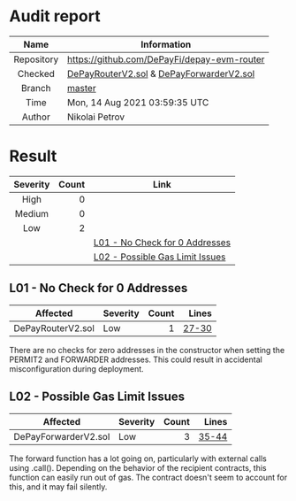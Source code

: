 # Audit report

| Name       | Information |
|:----------:|-----------|
| Repository | https://github.com/DePayFi/depay-evm-router |
| Checked    | [DePayRouterV2.sol](https://github.com/DePayFi/depay-evm-router/blob/master/contracts/DePayRouterV2.sol) & [DePayForwarderV2.sol](https://github.com/DePayFi/depay-evm-router/blob/master/contracts/DePayForwarderV2.sol) |
| Branch     | [master](https://github.com/DePayFi/depay-evm-router) |
| Time       | Mon, 14 Aug 2021 03:59:35 UTC |
| Author     | Nikolai Petrov| 

# Result

| Severity | Count     | Link |
|:--------:|----------:|------|
| High     | 0        |       |
|Medium    | 0        |       | 
| Low      | 2         |       |
|||[L01 - No Check for 0 Addresses](#L01)|
|||[L02 - Possible Gas Limit Issues](#L02)|

<a name="L01"/>

## L01 - No Check for 0 Addresses

 Affected      | Severity  | Count | Lines |
|:-------------:|:----------|------:|-------:|
| DePayRouterV2.sol  | Low    |   1   | [27-30](https://github.com/DePayFi/depay-evm-router/blob/master/contracts/DePayRouterV2.sol#L27-L30)

There are no checks for zero addresses in the constructor when setting the PERMIT2 and FORWARDER addresses. This could result in accidental misconfiguration during deployment.

<a name="L02"/>

## L02 - Possible Gas Limit Issues

 Affected      | Severity  | Count | Lines |
|:-------------:|:----------|------:|-------:|
| DePayForwarderV2.sol  | Low    |   3   | [35-44](https://github.com/DePayFi/depay-evm-router/blob/master/contracts/DePayForwarderV2.sol#L35-L44)

The forward function has a lot going on, particularly with external calls using .call(). Depending on the behavior of the recipient contracts, this function can easily run out of gas. The contract doesn't seem to account for this, and it may fail silently.

